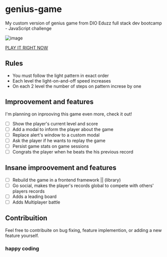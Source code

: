 # genius-game
My custom version of genius game from DIO Eduzz full stack dev bootcamp - JavaScript challenge

![image](https://user-images.githubusercontent.com/60755982/155982168-76a1dc86-5f9b-473f-8a91-61b4729042f2.png)

[PLAY IT RIGHT NOW](https://ifilipe-lype.github.io/genius-game/)

## Rules
- You must follow the light pattern in exact order
- Each level the light-on-and-off speed increases
- On each 2 level the number of steps on pattern increse by one

## Improovement and features
I'm planning on inprooving this game even more, check it out!

- [ ] Show the player's current level and score
- [ ] Add a modal to inform the player about the game
- [ ] Replace alert's window to a custom modal
- [ ] Ask the player if he wants to replay the game
- [ ] Persist game stats on game sessions
- [ ] Congrats the player when he beats the his previous record

## Insane improovement and features
- [ ] Rebuild the game in a frontend framework || (library)
- [ ] Go social, makes the player's records global to compete with others' players records
- [ ] Adds a leading board
- [ ] Adds Multiplayer battle

## Contribuition
Feel free to contribuite on bug fixing, feature implemention, or adding a new feature yourself.

### happy coding
